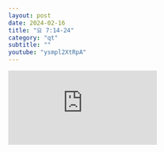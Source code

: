 ```yaml
---
layout: post
date: 2024-02-16
title: "요 7:14-24"
category: "qt"
subtitle: ""
youtube: "ysmpl2XtRpA"
---
```


<div class="youtube margin-large">
    <iframe src="https://www.youtube.com/embed/ysmpl2XtRpA" title="YouTube video player" frameborder="0" allow="accelerometer; autoplay; clipboard-write; encrypted-media; gyroscope; picture-in-picture; web-share" allowfullscreen></iframe>
</div>

